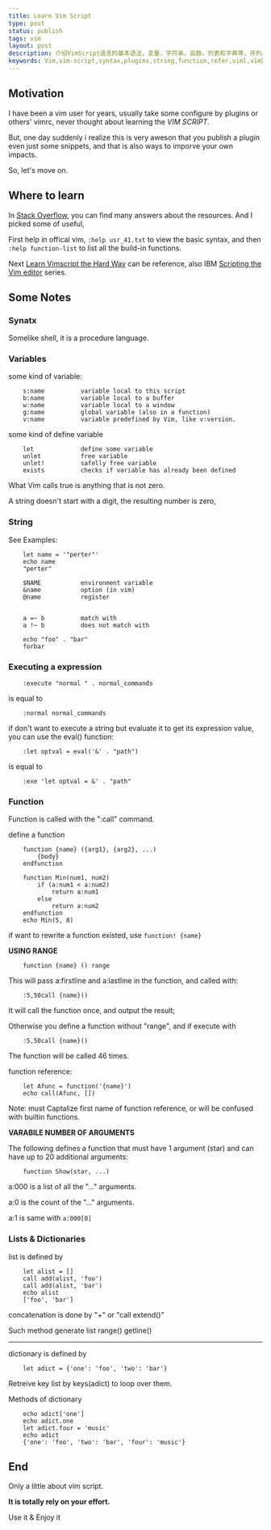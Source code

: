 ```yaml
--- 
title: Learn Vim Script
type: post 
status: publish 
tags: vim
layout: post 
description: 介绍VimScript语言的基本语法，变量，字符串，函数，列表和字典等，并列出一些参考页面。
keywords: Vim,vim-script,syntax,plugins,string,function,refer,viml,vim插件,vim程序设计,vim插件编程,vim语法,vim字典,vim函数,vim列表,vim语法
--- 
```


## Motivation

I have been a vim user for years, usually take some configure by plugins or others' vimrc, never thought about learning the *VIM SCRIPT*.

But, one day suddenly i realize this is very aweson that you publish a plugin even just some snippets, and that is also ways to imporve your own impacts.

So, let's move on.

## Where to learn

In [Stack Overflow][], you can find many answers about the resources. And I picked some of useful,

First help in offical vim, ``:help usr_41.txt`` to view the basic syntax, and then ``:help function-list`` to list all the build-in functions.

Next [Learn Vimscript the Hard Way][] can be reference, also IBM [Scripting the Vim editor][] series.

## Some Notes

### Synatx 

Somelike shell, it is a procedure language.

### Variables

some kind of variable:

        s:name          variable local to this script
        b:name          variable local to a buffer
        w:name          variable local to a window
        g:name          global variable (also in a function)
        v:name          variable predefined by Vim, like v:version.

some kind of define variable

        let             define some variable
        unlet           free variable
        unlet!          safelly free variable
        exists          checks if variable has already been defined

What Vim calls true is anything that is not zero.

A string doesn't start with a digit, the resulting number is zero,

### String

See Examples:

        let name = '"perter"'
        echo name
        "perter"

        $NAME           environment variable
        &name           option (in vim)
        @name           register


        a =~ b          match with
        a !~ b          does not match with

        echo "foo" . "bar"
        forbar

### Executing a expression

        :execute "normal " . normal_commands

is equal to 

        :normal normal_commands

if don't want to execute a string but evaluate it to get its expression value, you can use the eval() function:

        :let optval = eval('&' . "path")

is equal to 

        :exe 'let optval = &' . "path"

### Function

Function is called with the ":call" command.

define a function

        function {name} ({arg1}, {arg2}, ...)
            {body}
        endfunction

        function Min(num1, num2)
            if (a:num1 < a:num2)
                return a:num1
            else
                return a:num2
        endfunction
        echo Min(5, 8)

if want to rewrite a function existed, use `function! {name}`

**USING RANGE**

        function {name} () range

This will pass a:firstline and a:lastline in the function, and called with:

        :5,50call {name}()

It will call the function once, and output the result;

Otherwise you define a function without "range", and if execute with

        :5,50call {name}()

The function will be called 46 times.

function reference:

        let Afunc = function('{name}')
        echo call(Afunc, [])

Note: must Captalize first name of function reference, or will be confused with builtin functions.

**VARABILE NUMBER OF ARGUMENTS**

The following defines a function that must have 1 argument (star) and can have up to 20 additional arguments:

        function Show(star, ...)

a:000 is a list of all the "..." arguments.

a:0 is the count of the "..." arguments.

a:1 is same with `a:000[0]`

### Lists & Dictionaries

list is defined by 

        let alist = []
        call add(alist, 'foo')
        call add(alist, 'bar')
        echo alist
        ['foo', 'bar']

concatenation is done by "+" or "call extend()"

Such method generate list range() getline()

- - - - - -

dictionary is defined by 

        let adict = {'one': 'foo', 'two': 'bar'}

Retreive key list by keys(adict) to loop over them.

Methods of dictionary

        echo adict['one']
        echo adict.one
        let adict.four = 'music'
        echo adict
        {'one': 'foo', 'two': 'bar', 'four': 'music'}

## End

Only a little about vim script.

**It is totally rely on your effort.**

Use it & Enjoy it

[Stack Overflow]:http://stackoverflow.com/
[Learn Vimscript the Hard Way]:http://learnvimscriptthehardway.stevelosh.com/
[Scripting the Vim editor]:http://www.ibm.com/developerworks/linux/library/l-vim-script-1/index.html


